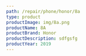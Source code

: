 ```yaml
---
path: /repair/phone/honor/8a
type: product
productImage: img/8a.png
productName: 8A
productBrand: Honor
productDescription: sdfgsfg
productYear: 2019
---
```

